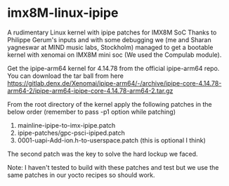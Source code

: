 # imx8M-linux-ipipe
A rudimentary Linux kernel with ipipe patches for IMX8M SoC
Thanks to Philippe Gerum's inputs and with some debugging we (me and Sharan yagneswar at MIND music labs, Stockholm)
managed to get a bootable kernel with xenomai on IMX8M mini soc (We used the Compulab module).

Get the ipipe-arm64 kernel for 4.14.78 from the official ipipe-arm64 repo.
You can download the tar ball from here
https://gitlab.denx.de/Xenomai/ipipe-arm64/-/archive/ipipe-core-4.14.78-arm64-2/ipipe-arm64-ipipe-core-4.14.78-arm64-2.tar.gz

From the root directory of the kernel apply the following patches in the below order (remember to pass -p1 option while patching)
1. mainline-ipipe-to-imx-ipipe.patch
2. ipipe-patches/gpc-psci-ipiped.patch
3. 0001-uapi-Add-ion.h-to-userspace.patch (this is optional I think)

The second patch was the key to solve the hard lockup we faced.

Note: I haven't tested to build with these patches and test but we use the same patches in our yocto recipes so should work.


